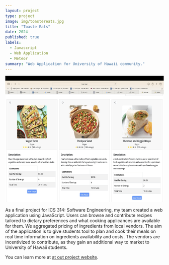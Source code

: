 ```yaml
---
layout: project
type: project
image: img/toastereats.jpg
title: "Toaste Eats"
date: 2024
published: true
labels:
  - Javascript
  - Web Application
  - Meteor
summary: "Web Application for University of Hawaii community."
---
```

<img width="700px" height ="400px" class="rounded float-start pe-4" src="./toastermain.jpg">

As a final project for ICS 314: Software Engineering, my team created a web application using JavaScript. Users can browse and contribute recipes tailored to dietary preferences and what cooking applicances are available for them. We aggregated pricing of ingredients from local vendors. The aim of the application is to give students tool to plan and cook their meals on real time information on ingredients availability and costs. The vendors are incentivized to contribute, as they gain an additional way to market to University of Hawaii students. 

<div class="text-center p-4">
 
</div>

You can learn more at  [at out project website](https://toaster-eats.github.io).
